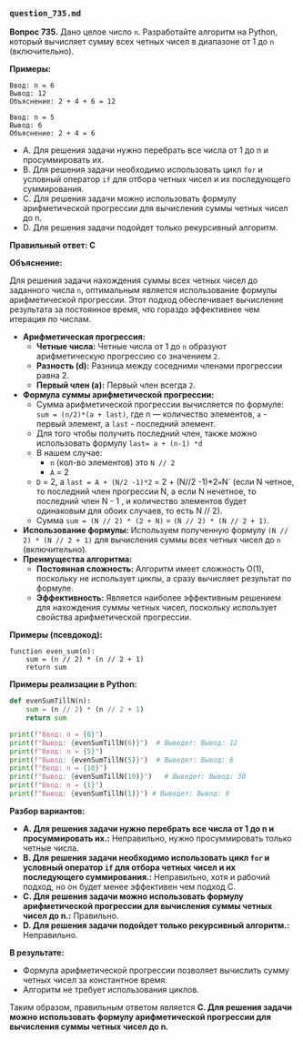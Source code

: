 ### `question_735.md`

**Вопрос 735.** Дано целое число `n`. Разработайте алгоритм на Python, который вычисляет сумму всех четных чисел в диапазоне от 1 до `n` (включительно).

**Примеры:**
```
Ввод: n = 6
Вывод: 12
Объяснение: 2 + 4 + 6 = 12

Ввод: n = 5
Вывод: 6
Объяснение: 2 + 4 = 6
```

-  A. Для решения задачи нужно перебрать все числа от 1 до n и просуммировать их.
-  B. Для решения задачи необходимо использовать цикл `for` и условный оператор `if` для отбора четных чисел и их последующего суммирования.
-   C. Для решения задачи можно использовать формулу арифметической прогрессии для вычисления суммы четных чисел до n.
-   D. Для решения задачи подойдет только рекурсивный алгоритм.

**Правильный ответ: C**

**Объяснение:**

Для решения задачи нахождения суммы всех четных чисел до заданного числа `n`, оптимальным является использование формулы арифметической прогрессии. Этот подход обеспечивает вычисление результата за постоянное время, что гораздо эффективнее чем итерация по числам.

*   **Арифметическая прогрессия:**
    *  **Четные числа:** Четные числа от 1 до `n` образуют арифметическую прогрессию со значением  `2`.
    *   **Разность (d):** Разница между соседними членами прогрессии равна 2.
     * **Первый член (a):**  Первый член всегда `2`.
*   **Формула суммы арифметической прогрессии:**
    *   Сумма арифметической прогрессии  вычисляется  по формуле: `sum = (n/2)*(a + last)`, где n — количество элементов, `a` - первый элемент,  а `last` -  последний элемент.
    *  Для того чтобы получить последний член,  также можно использовать формулу  `last= a + (n-1) *d`
    *  В нашем случае:
        *  `n` (кол-во элементов)  это `N // 2`
        * `A`  = 2
      *   `D`  = 2, а `last = A + (N/2 -1)*2`  = 2 + (N//2 -1)*2` = `N` (если N четное, то  последний член прогрессии N,  а если N  нечетное, то  последний член  N - 1 , и количество элементов  будет одинаковым для обоих случаев, то есть N // 2).
    *   Сумма  `sum = (N // 2) * (2 + N)` = `(N // 2) * (N // 2 + 1)`.
*   **Использование формулы:**  Используем полученную формулу  `(N // 2) * (N // 2 + 1)` для вычисления суммы всех четных чисел до `n` (включительно).
*  **Преимущества алгоритма:**
     * **Постоянная сложность:**  Алгоритм имеет сложность O(1), поскольку не использует циклы, а  сразу вычисляет результат по формуле.
     *   **Эффективность:**  Является  наиболее эффективным решением для нахождения суммы  четных чисел, поскольку использует свойства арифметической прогрессии.

**Примеры (псевдокод):**

```
function even_sum(n):
    sum = (n // 2) * (n // 2 + 1)
    return sum
```

**Примеры реализации в Python:**

```python
def evenSumTillN(n):
    sum = (n // 2) * (n // 2 + 1)
    return sum

print(f"Ввод: n = {6}")
print(f"Вывод: {evenSumTillN(6)}")  # Выведет: Вывод: 12
print(f"Ввод: n = {5}")
print(f"Вывод: {evenSumTillN(5)}")  # Выведет: Вывод: 6
print(f"Ввод: n = {10}")
print(f"Вывод: {evenSumTillN(10)}")   # Выведет: Вывод: 30
print(f"Ввод: n = {1}")
print(f"Вывод: {evenSumTillN(1)}") # Выведет: Вывод: 0
```
**Разбор вариантов:**
*  **A. Для решения задачи нужно перебрать все числа от 1 до n и просуммировать их.:** Неправильно, нужно просуммировать только четные числа.
*  **B. Для решения задачи необходимо использовать цикл `for` и условный оператор `if` для отбора четных чисел и их последующего суммирования.:** Неправильно, хотя  и рабочий подход, но он будет менее эффективен чем подход C.
*   **C. Для решения задачи можно использовать формулу арифметической прогрессии для вычисления суммы четных чисел до n.:** Правильно.
*   **D. Для решения задачи подойдет только рекурсивный алгоритм.:** Неправильно.

**В результате:**
*  Формула арифметической прогрессии позволяет  вычислить сумму четных чисел  за константное время.
*  Алгоритм   не требует использования циклов.

Таким образом, правильным ответом является **C. Для решения задачи можно использовать формулу арифметической прогрессии для вычисления суммы четных чисел до n.**
